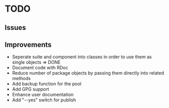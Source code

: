 ﻿# TODO

## Issues

## Improvements

* Seperate suite and component into classes in order to use them as single objects => DONE
* Document code with RDoc
* Reduce number of package objects by passing them directly into related methods
* Add backup function for the pool
* Add GPG support
* Enhance user documentation
* Add "--yes" switch for publish

